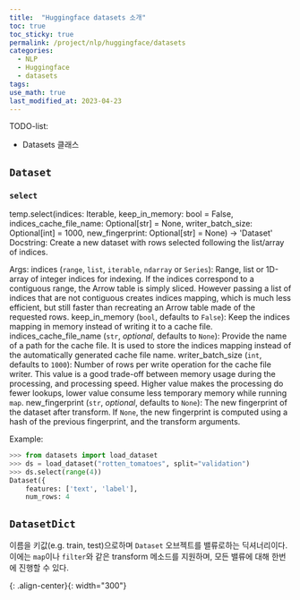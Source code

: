 ```yaml
---
title:  "Huggingface datasets 소개"
toc: true
toc_sticky: true
permalink: /project/nlp/huggingface/datasets
categories:
  - NLP
  - Huggingface
  - datasets
tags:
use_math: true
last_modified_at: 2023-04-23
---
```


TODO-list:
- Datasets 클래스

## `Dataset`


### `select`

temp.select(indices: Iterable, keep_in_memory: bool = False, indices_cache_file_name: Optional[str] = None, writer_batch_size: Optional[int] = 1000, new_fingerprint: Optional[str] = None) -> 'Dataset'
Docstring:
Create a new dataset with rows selected following the list/array of indices.

Args:
    indices (`range`, `list`, `iterable`, `ndarray` or `Series`):
        Range, list or 1D-array of integer indices for indexing.
        If the indices correspond to a contiguous range, the Arrow table is simply sliced.
        However passing a list of indices that are not contiguous creates indices mapping, which is much less efficient,
        but still faster than recreating an Arrow table made of the requested rows.
    keep_in_memory (`bool`, defaults to `False`):
        Keep the indices mapping in memory instead of writing it to a cache file.
    indices_cache_file_name (`str`, *optional*, defaults to `None`):
        Provide the name of a path for the cache file. It is used to store the
        indices mapping instead of the automatically generated cache file name.
    writer_batch_size (`int`, defaults to `1000`):
        Number of rows per write operation for the cache file writer.
        This value is a good trade-off between memory usage during the processing, and processing speed.
        Higher value makes the processing do fewer lookups, lower value consume less temporary memory while running `map`.
    new_fingerprint (`str`, *optional*, defaults to `None`):
        The new fingerprint of the dataset after transform.
        If `None`, the new fingerprint is computed using a hash of the previous fingerprint, and the transform arguments.

Example:

```py
>>> from datasets import load_dataset
>>> ds = load_dataset("rotten_tomatoes", split="validation")
>>> ds.select(range(4))
Dataset({
    features: ['text', 'label'],
    num_rows: 4
```


## `DatasetDict`

이름을 키값(e.g. train, test)으로하며 `Dataset` 오브젝트를 밸류로하는 딕셔너리이다.
이에는 `map`이나 `filter`와 같은 transform 메소드를 지원하며, 모든 밸류에 대해 한번에 진행할 수 있다.



{: .align-center}{: width="300"}
